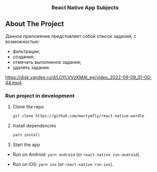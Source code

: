 <div align="center">
  <h3 align="center">React Native App Subjects</h3>
</div>

## About The Project

Данное приложение предстовляет собой список заданий, с возможностью:

- фильтрации;
- создания;
- отмечать выполненое задание;
- удалять задание.

https://disk.yandex.ru/d/LOYLVVzKMAI_eg/video_2022-09-09_01-00-44.mp4

### Run project in development

1. Clone the repo
   ```sh
   git clone https://github.com/martymfly/react-native-wordle
   ```
2. Install dependencies
   ```sh
   yarn install
   ```
3. Start the app

- Run on Android: `yarn android` (or `react-native run-android`).

- Run on iOS: `yarn ios` (or `react-native run-ios`).
